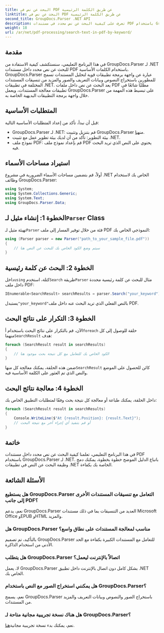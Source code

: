 ```yaml
---
title: البحث عن نص في PDF عن طريق الكلمة الرئيسية
linktitle: البحث عن نص في PDF عن طريق الكلمة الرئيسية
second_title: GroupDocs.Parser .NET API
description: تعرف على كيفية البحث عن نص محدد في مستندات PDF باستخدام GroupDocs.Parser لـ .NET. قم بدمج إمكانيات البحث عن النص القوية في .NET الخاص بك بكفاءة.
weight: 18
url: /ar/net/pdf-processing/search-text-in-pdf-by-keyword/
---
```

## مقدمة
في هذا البرنامج التعليمي، سنستكشف كيفية الاستفادة من GroupDocs.Parser لـ .NET للبحث عن نص محدد داخل مستندات PDF باستخدام الكلمات الأساسية. GroupDocs.Parser عبارة عن واجهة برمجة تطبيقات قوية لتحليل المستندات تسمح للمطورين باستخراج النصوص وبيانات التعريف والصور والمزيد من تنسيقات المستندات المختلفة في تطبيقات .NET. يعد البحث عن نص داخل ملفات PDF مطلبًا شائعًا في تطبيقات معالجة المستندات، ويعمل GroupDocs.Parser على تبسيط هذه المهمة من خلال واجهة برمجة التطبيقات البديهية الخاصة به.
## المتطلبات الأساسية
قبل أن نبدأ، تأكد من إعداد المتطلبات الأساسية التالية:
-  GroupDocs.Parser لـ .NET: قم بتنزيل وتثبيت GroupDocs.Parser من[هنا](https://releases.groupdocs.com/parser/net/).
- بيئة التطوير: تأكد من أن لديك بيئة تطوير عمل مع تثبيت .NET.
- نموذج ملف PDF: قم بإعداد نموذج ملف PDF يحتوي على النص الذي تريد البحث فيه.

## استيراد مساحات الأسماء
أولاً، قم بتضمين مساحات الأسماء الضرورية في مشروع .NET الخاص بك لاستخدام وظائف GroupDocs.Parser:
```csharp
using System;
using System.Collections.Generic;
using System.Text;
using GroupDocs.Parser.Data;
```
##  الخطوة 1: إنشاء مثيل لـ`Parser` Class
 تهيئة مثيل لـ`Parser` فئة من خلال توفير المسار إلى ملف PDF النموذجي الخاص بك:
```csharp
using (Parser parser = new Parser("path_to_your_sample_file.pdf"))
{
    // سيتم وضع الكود الخاص بك للبحث عن النص هنا
}
```
## الخطوة 2: البحث عن كلمة رئيسية
 داخل`using` كتلة، استخدم`Search` طريقة`Parser` مثال للبحث عن كلمة رئيسية محددة داخل ملف PDF:
```csharp
IEnumerable<SearchResult> searchResults = parser.Search("your_keyword");
```
 يستبدل`"your_keyword"`بالنص الفعلي الذي تريد البحث عنه داخل ملف PDF.
## الخطوة 3: التكرار على نتائج البحث
 الآن، قم بالتكرار على نتائج البحث باستخدام أ`foreach` حلقة للوصول إلى كل منهما`SearchResult` هدف:
```csharp
foreach (SearchResult result in searchResults)
{
    // الكود الخاص بك للتعامل مع كل نتيجة بحث موجود هنا
}
```
 ضمن هذه الحلقة، يمكنك معالجة كل منها`SearchResult` كائن للحصول على الموضع والنص الذي تم العثور على الكلمة الأساسية فيه.
## الخطوة 4: معالجة نتائج البحث
داخل الحلقة، يمكنك طباعة أو معالجة كل نتيجة بحث وفقًا لمتطلبات التطبيق الخاص بك:
```csharp
foreach (SearchResult result in searchResults)
{
    Console.WriteLine($"At {result.Position}: {result.Text}");
    // أو قم بتنفيذ أي إجراء آخر مع نتيجة البحث
}
```

## خاتمة
في هذا البرنامج التعليمي، تعلمنا كيفية البحث عن نص محدد داخل مستندات PDF باستخدام GroupDocs.Parser لـ .NET. باتباع الدليل الموضح خطوة بخطوة، يمكنك دمج وظيفة البحث عن النص في تطبيقات .NET الخاصة بك بكفاءة.

## الأسئلة الشائعة
### هل يستطيع GroupDocs.Parser التعامل مع تنسيقات المستندات الأخرى إلى جانب PDF؟
نعم، يدعم GroupDocs.Parser العديد من التنسيقات بما في ذلك مستندات Microsoft Office وEPUB وHTML والمزيد.
### هل GroupDocs.Parser مناسب لمعالجة المستندات على نطاق واسع؟
بالتأكيد، تم تصميم GroupDocs.Parser للتعامل مع المستندات الكبيرة بكفاءة مع الحد الأدنى من استخدام الذاكرة.
### هل يتطلب GroupDocs.Parser اتصالاً بالإنترنت ليعمل؟
لا، يعمل GroupDocs.Parser بشكل كامل دون اتصال بالإنترنت داخل تطبيق .NET الخاص بك.
### هل يمكنني استخراج الصور مع النص باستخدام GroupDocs.Parser؟
نعم، يسمح GroupDocs.Parser باستخراج الصور والنصوص وبيانات التعريف والمزيد من المستندات.
### هل هناك نسخة تجريبية مجانية متاحة لـ GroupDocs.Parser؟
 نعم، يمكنك بدء نسخة تجريبية مجانية[هنا](https://releases.groupdocs.com/).